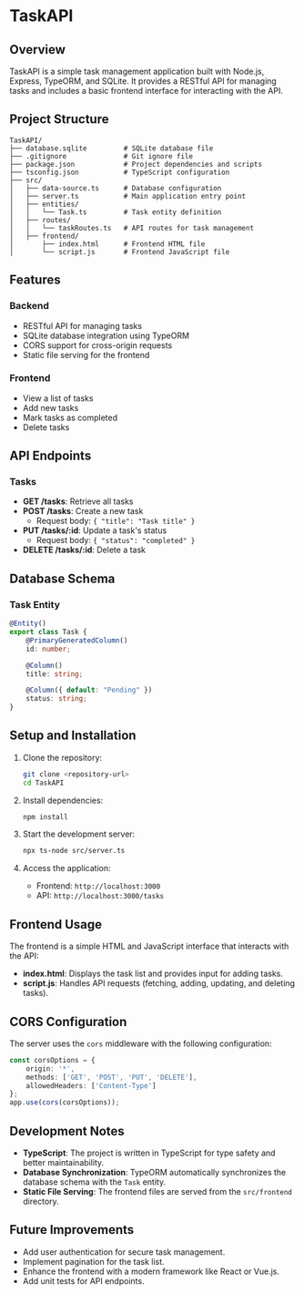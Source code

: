# TaskAPI

## Overview
TaskAPI is a simple task management application built with Node.js, Express, TypeORM, and SQLite. It provides a RESTful API for managing tasks and includes a basic frontend interface for interacting with the API.

## Project Structure
```
TaskAPI/
├── database.sqlite         # SQLite database file
├── .gitignore              # Git ignore file
├── package.json            # Project dependencies and scripts
├── tsconfig.json           # TypeScript configuration
├── src/
│   ├── data-source.ts      # Database configuration
│   ├── server.ts           # Main application entry point
│   ├── entities/
│   │   └── Task.ts         # Task entity definition
│   ├── routes/
│   │   └── taskRoutes.ts   # API routes for task management
│   ├── frontend/
│       ├── index.html      # Frontend HTML file
│       └── script.js       # Frontend JavaScript file
```

## Features
### Backend
- RESTful API for managing tasks
- SQLite database integration using TypeORM
- CORS support for cross-origin requests
- Static file serving for the frontend

### Frontend
- View a list of tasks
- Add new tasks
- Mark tasks as completed
- Delete tasks

## API Endpoints
### Tasks
- **GET /tasks**: Retrieve all tasks
- **POST /tasks**: Create a new task
  - Request body: `{ "title": "Task title" }`
- **PUT /tasks/:id**: Update a task's status
  - Request body: `{ "status": "completed" }`
- **DELETE /tasks/:id**: Delete a task

## Database Schema
### Task Entity
```typescript
@Entity()
export class Task {
    @PrimaryGeneratedColumn()
    id: number;

    @Column()
    title: string;

    @Column({ default: "Pending" })
    status: string;
}
```

## Setup and Installation
1. Clone the repository:
   ```bash
   git clone <repository-url>
   cd TaskAPI
   ```

2. Install dependencies:
   ```bash
   npm install
   ```

3. Start the development server:
   ```bash
   npx ts-node src/server.ts
   ```

4. Access the application:
   - Frontend: `http://localhost:3000`
   - API: `http://localhost:3000/tasks`

## Frontend Usage
The frontend is a simple HTML and JavaScript interface that interacts with the API:
- **index.html**: Displays the task list and provides input for adding tasks.
- **script.js**: Handles API requests (fetching, adding, updating, and deleting tasks).

## CORS Configuration
The server uses the `cors` middleware with the following configuration:
```typescript
const corsOptions = {
    origin: '*',
    methods: ['GET', 'POST', 'PUT', 'DELETE'],
    allowedHeaders: ['Content-Type']
};
app.use(cors(corsOptions));
```

## Development Notes
- **TypeScript**: The project is written in TypeScript for type safety and better maintainability.
- **Database Synchronization**: TypeORM automatically synchronizes the database schema with the `Task` entity.
- **Static File Serving**: The frontend files are served from the `src/frontend` directory.

## Future Improvements
- Add user authentication for secure task management.
- Implement pagination for the task list.
- Enhance the frontend with a modern framework like React or Vue.js.
- Add unit tests for API endpoints.
